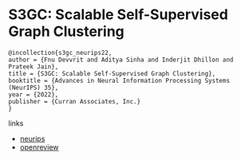 # S3GC: Scalable Self-Supervised Graph Clustering

```
@incollection{s3gc_neurips22,
author = {Fnu Devvrit and Aditya Sinha and Inderjit Dhillon and Prateek Jain},
title = {S3GC: Scalable Self-Supervised Graph Clustering},
booktitle = {Advances in Neural Information Processing Systems (NeurIPS) 35},
year = {2022},
publisher = {Curran Associates, Inc.}
}
```

links
- [neurips](https://nips.cc/Conferences/2022/Schedule?showEvent=54305)
- [openreview](https://openreview.net/forum?id=ldl2V3vLZ5)
